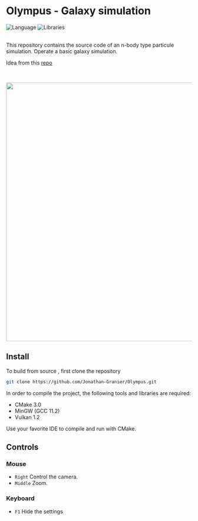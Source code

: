 # Olympus - Galaxy simulation

![Language](https://img.shields.io/badge/Language-C%2B%2B-0052cf)
![Libraries](https://img.shields.io/badge/Libraries-Vulkan_-00cf2c)


<br/>
This repository contains the source code of an n-body type particule simulation. Operate a basic galaxy simulation.

Idea from this [repo](https://github.com/angeluriot/Galaxy_simulation)

<br/>

<p align="center">
	<img src="images/Galaxy.png" width="700">
</p>


## Install

To build from source , first clone the repository
```bash
git clone https://github.com/Jonathan-Granier/Olympus.git
```
In order to compile the project, the following tools and libraries are required:
* CMake 3.0
* MinGW (GCC 11.2)
* Vulkan 1.2

Use your favorite IDE to compile and run with CMake. 

## Controls
### Mouse
* `Right`   Control the camera.
* `Middle`  Zoom.

### Keyboard
* `F1` Hide the settings 

